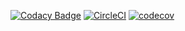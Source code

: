 [![Codacy Badge](https://api.codacy.com/project/badge/Grade/6acf5bcce68d4730afdd8378bdec255b)](https://www.codacy.com/project/doug/resourcepool/dashboard?utm_source=github.com&amp;utm_medium=referral&amp;utm_content=WellFactored/resourcepool&amp;utm_campaign=Badge_Grade_Dashboard)
[![CircleCI](https://circleci.com/gh/WellFactored/resourcepool/tree/master.svg?style=svg)](https://circleci.com/gh/WellFactored/resourcepool/tree/master)
[![codecov](https://codecov.io/gh/WellFactored/resourcepool/branch/master/graph/badge.svg)](https://codecov.io/gh/WellFactored/resourcepool)